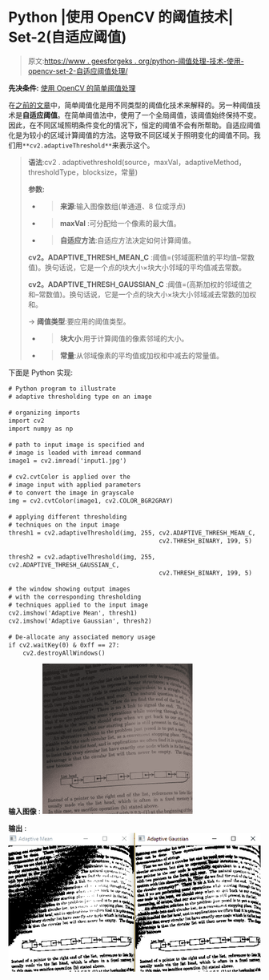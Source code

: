 # Python |使用 OpenCV 的阈值技术| Set-2(自适应阈值)

> 原文:[https://www . geesforgeks . org/python-阈值处理-技术-使用-opencv-set-2-自适应阈值处理/](https://www.geeksforgeeks.org/python-thresholding-techniques-using-opencv-set-2-adaptive-thresholding/)

**先决条件:** [使用 OpenCV 的简单阈值处理](https://www.geeksforgeeks.org/python-thresholding-techniques-using-opencv-set-1-simple-thresholding/)

在[之前的文章](https://www.geeksforgeeks.org/python-thresholding-techniques-using-opencv-set-1-simple-thresholding/)中，简单阈值化是用不同类型的阈值化技术来解释的。另一种阈值技术是**自适应阈值**。在简单阈值法中，使用了一个全局阈值，该阈值始终保持不变。因此，在不同区域照明条件变化的情况下，恒定的阈值不会有所帮助。自适应阈值化是为较小的区域计算阈值的方法。这导致不同区域关于照明变化的阈值不同。我们用`**cv2.adaptiveThreshold**`来表示这个。

> **语法**:cv2 . adaptivethreshold(source，maxVal，adaptiveMethod，thresholdType，blocksize，常量)
> 
> **参数:**
> - > **来源**:输入图像数组(单通道、8 位或浮点)
> - > **maxVal** :可分配给一个像素的最大值。
> - > **自适应方法**:自适应方法决定如何计算阈值。
> 
> **cv2。ADAPTIVE_THRESH_MEAN_C** :阈值=(邻域面积值的平均值–常数值)。换句话说，它是一个点的块大小×块大小邻域的平均值减去常数。
> 
> **cv2。ADAPTIVE_THRESH_GAUSSIAN_C** :阈值=(高斯加权的邻域值之和–常数值)。换句话说，它是一个点的块大小×块大小邻域减去常数的加权和。
> 
> -> **阈值类型**:要应用的阈值类型。
> - > **块大小**:用于计算阈值的像素邻域的大小。
> - > **常量**:从邻域像素的平均值或加权和中减去的常量值。

下面是 Python 实现:

```
# Python program to illustrate 
# adaptive thresholding type on an image

# organizing imports 
import cv2 
import numpy as np 

# path to input image is specified and  
# image is loaded with imread command 
image1 = cv2.imread('input1.jpg') 

# cv2.cvtColor is applied over the
# image input with applied parameters
# to convert the image in grayscale 
img = cv2.cvtColor(image1, cv2.COLOR_BGR2GRAY)

# applying different thresholding 
# techniques on the input image
thresh1 = cv2.adaptiveThreshold(img, 255, cv2.ADAPTIVE_THRESH_MEAN_C,
                                          cv2.THRESH_BINARY, 199, 5)

thresh2 = cv2.adaptiveThreshold(img, 255, cv2.ADAPTIVE_THRESH_GAUSSIAN_C,
                                          cv2.THRESH_BINARY, 199, 5)

# the window showing output images
# with the corresponding thresholding 
# techniques applied to the input image
cv2.imshow('Adaptive Mean', thresh1)
cv2.imshow('Adaptive Gaussian', thresh2)

# De-allocate any associated memory usage  
if cv2.waitKey(0) & 0xff == 27: 
    cv2.destroyAllWindows() 
```

**输入图像** :
[![](img/f1d9df30f2d16ffc53028f123cf0a86a.png)](https://media.geeksforgeeks.org/wp-content/uploads/20190506013251/bp1.jpg)

**输出** : [![](img/a1091f9c2834dd82d98da2a29e24af4d.png)](https://media.geeksforgeeks.org/wp-content/uploads/20190506013415/Screenshot-443.png)
